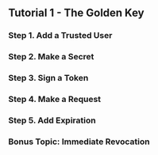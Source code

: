 ## Tutorial 1 - The Golden Key


### Step 1. Add a Trusted User

### Step 2. Make a Secret

### Step 3. Sign a Token

### Step 4. Make a Request

### Step 5. Add Expiration

### Bonus Topic: Immediate Revocation

